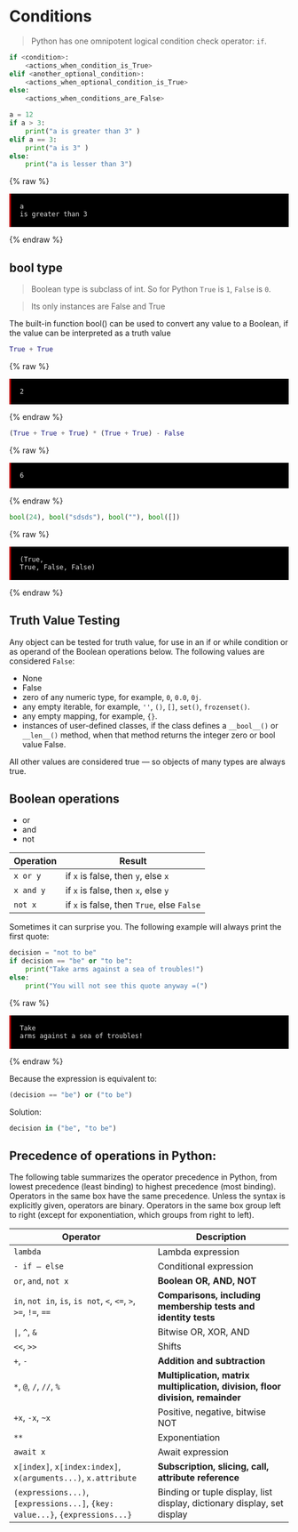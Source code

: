 # Conditions

> Python has one omnipotent logical condition check operator: ```if```.

```python
if <condition>:
    <actions_when_condition_is_True>
elif <another_optional_condition>:
    <actions_when_optional_condition_is_True>
else:
    <actions_when_conditions_are_False>
```


```python
a = 12
if a > 3: 
    print("a is greater than 3" )
elif a == 3: 
    print("a is 3" )
else: 
    print("a is lesser than 3")
```

{% raw %}<pre class="notranslate" style="display:block; white-space: pre-wrap; padding:16px; background-color: #000;color: #e2e2e2;font-family: Hack, Consolas, Menlo, Mono, monospace;border-left: .25em solid #bc0000;"><code>a is greater than 3</code></pre>{% endraw %}


## bool type

> Boolean type is subclass of int. So for Python ```True``` is ```1```, ```False``` is ```0```. 

> Its only instances are False and True 

The built-in function bool() can be used to convert any value to a Boolean, if the value can be interpreted as a truth value 


```python
True + True
```




{% raw %}<pre class="notranslate" style="display:block; white-space: pre-wrap; padding:16px; background-color: #000;color: #e2e2e2;font-family: Hack, Consolas, Menlo, Mono, monospace;border-left: .25em solid #bc0000;"><code>2</code></pre>{% endraw %}




```python
(True + True + True) * (True + True) - False
```




{% raw %}<pre class="notranslate" style="display:block; white-space: pre-wrap; padding:16px; background-color: #000;color: #e2e2e2;font-family: Hack, Consolas, Menlo, Mono, monospace;border-left: .25em solid #bc0000;"><code>6</code></pre>{% endraw %}




```python
bool(24), bool("sdsds"), bool(""), bool([])
```




{% raw %}<pre class="notranslate" style="display:block; white-space: pre-wrap; padding:16px; background-color: #000;color: #e2e2e2;font-family: Hack, Consolas, Menlo, Mono, monospace;border-left: .25em solid #bc0000;"><code>(True, True, False, False)</code></pre>{% endraw %}




## Truth Value Testing

Any object can be tested for truth value, for use in an if or while condition or as operand of the Boolean operations below. The following values are considered `False`:

* None
* False
* zero of any numeric type, for example, `0`, `0.0`, `0j`.
* any empty iterable, for example, `''`, `()`, `[]`, `set()`, `frozenset()`.
* any empty mapping, for example, `{}`.
* instances of user-defined classes, if the class defines a `__bool__()` or `__len__()` method, when that method returns the integer zero or bool value False.

All other values are considered true — so objects of many types are always true.

## Boolean operations

* or
* and
* not

| Operation    |  Result                        |
|--------------|--------------------------------|
| ```x or y```       | if ```x``` is false, then ```y```, else ```x```
| ```x and y```      | if ```x``` is false, then ```x```, else ```y```
| ```not x```        | if ```x``` is false, then ```True```, else ```False```


Sometimes it can surprise you. The following example will always print the first quote:


```python
decision = "not to be"
if decision == "be" or "to be":
    print("Take arms against a sea of troubles!")
else:
    print("You will not see this quote anyway =(")
```

{% raw %}<pre class="notranslate" style="display:block; white-space: pre-wrap; padding:16px; background-color: #000;color: #e2e2e2;font-family: Hack, Consolas, Menlo, Mono, monospace;border-left: .25em solid #bc0000;"><code>Take arms against a sea of troubles!</code></pre>{% endraw %}


Because the expression is equivalent to:
```python
(decision == "be") or ("to be")
```

Solution:
```python
decision in ("be", "to be")
```

## Precedence of operations in Python:

The following table summarizes the operator precedence in Python, from lowest precedence (least binding) to highest precedence (most binding). Operators in the same box have the same precedence. Unless the syntax is explicitly given, operators are binary. Operators in the same box group left to right (except for exponentiation, which groups from right to left).


|Operator	|Description  |
|-----------|-------------|
|`lambda`                                        	| Lambda expression
|`- if – else`                                        | Conditional expression
|`or`, `and`, `not x`	                            | **Boolean OR, AND, NOT**
|`in`, `not in`, `is`, `is not`, `<`, `<=`, `>`, `>=`, `!=`, `==` |	**Comparisons, including membership tests and identity tests**
| <code>&#124;</code>, `^`, `&`                                      | Bitwise OR, XOR, AND
|`<<`, `>>`                                         | Shifts
|`+`, `-`                                           | **Addition and subtraction**
|`*`, `@`, `/`, `//`, `%`                           | **Multiplication, matrix multiplication, division, floor division, remainder** 
|`+x`, `-x`, `~x`	                                | Positive, negative, bitwise NOT
|`**`                                               | Exponentiation
|`await x`                                            | Await expression
|`x[index]`, `x[index:index]`, `x(arguments...)`, `x.attribute`                | **Subscription, slicing, call, attribute reference**
|`(expressions...)`, `[expressions...]`, `{key: value...}`, `{expressions...}` | Binding or tuple display, list display, dictionary display, set display